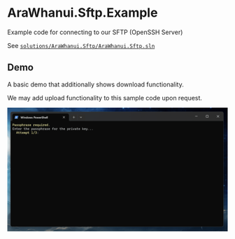 # AraWhanui.Sftp.Example

Example code for connecting to our SFTP (OpenSSH Server)

See [`solutions/AraWhanui.Sftp/AraWhanui.Sftp.sln`](./solutions/AraWhanui.Sftp/AraWhanui.Sftp.sln)


## Demo

A basic demo that additionally shows download functionality.

We may add upload functionality to this sample code upon request.

![Demo](./demo.gif)
